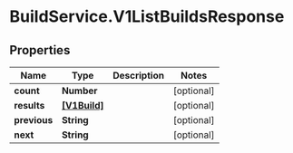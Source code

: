 # BuildService.V1ListBuildsResponse

## Properties
Name | Type | Description | Notes
------------ | ------------- | ------------- | -------------
**count** | **Number** |  | [optional] 
**results** | [**[V1Build]**](V1Build.md) |  | [optional] 
**previous** | **String** |  | [optional] 
**next** | **String** |  | [optional] 


